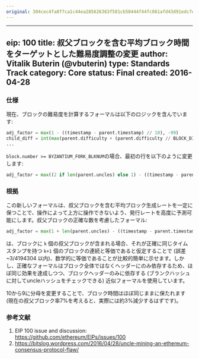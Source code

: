 ```yaml
---
original: 304cec4fa8f7ca1c44ea285626363f581cb50444f44fc061afd43d91edc7e3c9
---
```


---
eip: 100
title: 叔父ブロックを含む平均ブロック時間をターゲットとした難易度調整の変更
author: Vitalik Buterin (@vbuterin)
type: Standards Track
category: Core
status: Final
created: 2016-04-28
---

### 仕様

現在、ブロックの難易度を計算するフォーマルは以下のロジックを含んでいます:

``` python
adj_factor = max(1 - ((timestamp - parent.timestamp) // 10), -99)
child_diff = int(max(parent.difficulty + (parent.difficulty // BLOCK_DIFF_FACTOR) * adj_factor, min(parent.difficulty, MIN_DIFF)))
...
```

`block.number >= BYZANTIUM_FORK_BLKNUM`の場合、最初の行を以下のように変更します:

``` python
adj_factor = max((2 if len(parent.uncles) else 1) - ((timestamp - parent.timestamp) // 9), -99)
```

### 根拠

この新しいフォーマルは、叔父ブロックを含む平均ブロック生成レートを一定に保つことで、操作によって上方に操作できないよう、発行レートを高度に予測可能にします。叔父ブロックの正確な数を考慮したフォーマル:
``` python
adj_factor = max(1 + len(parent.uncles) - ((timestamp - parent.timestamp) // 9), -99)
```
は、ブロックに `k` 個の叔父ブロックが含まれる場合、それが正確に同じタイムスタンプを持つ `k+1` 個のブロックの連続と等価であると仮定することで (誤差 ~3/4194304 以内)、数学的に等価であることが比較的簡単に示せます。しかし、正確なフォーマルはブロック全体ではなくヘッダーにのみ依存するため、ほぼ同じ効果を達成しつつ、ブロックヘッダーのみに依存する (ブランクハッシュに対してuncleハッシュをチェックできる) 近似フォーマルを使用しています。

10から9に分母を変更することで、ブロック時間はほぼ同じままに保たれます (現在の叔父ブロック率7%を考えると、実際には約3%減少するはずです)。

### 参考文献

1. EIP 100 issue and discussion: https://github.com/ethereum/EIPs/issues/100
2. https://bitslog.wordpress.com/2016/04/28/uncle-mining-an-ethereum-consensus-protocol-flaw/